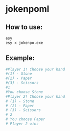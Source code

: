 # jokenpoml

## How to use:

```bash
esy
esy x jokenpo.exe
```

## Example:
```bash
#Player 1! Choose your hand
#(1) - Stone
#(2) - Paper
#(3) - Scissors
#1
#You choose Stone
#Player 2! Choose your hand
# (1) - Stone
# (2) - Paper
# (3) - Scissors
# 2
# You choose Paper
# Player 2 wins
```